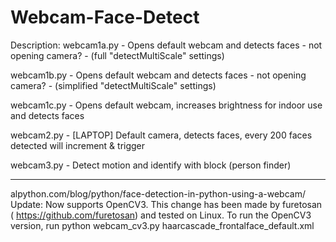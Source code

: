 
Webcam-Face-Detect
==================

Description:
webcam1a.py		- Opens default webcam and detects faces - not opening camera?
				- (full "detectMultiScale" settings)

webcam1b.py		- Opens default webcam and detects faces - not opening camera?
				- (simplified  "detectMultiScale" settings)

webcam1c.py		- Opens default webcam, increases brightness for indoor use and detects faces

webcam2.py		- [LAPTOP] Default camera, detects faces, every 200 faces detected will increment & trigger

webcam3.py		- Detect motion and identify with block (person finder)

-----------------------------------------------------------------
alpython.com/blog/python/face-detection-in-python-using-a-webcam/
Update: Now supports OpenCV3. This change has been made by furetosan ( https://github.com/furetosan) and tested on Linux.
To run the OpenCV3 version, run python webcam_cv3.py haarcascade_frontalface_default.xml

